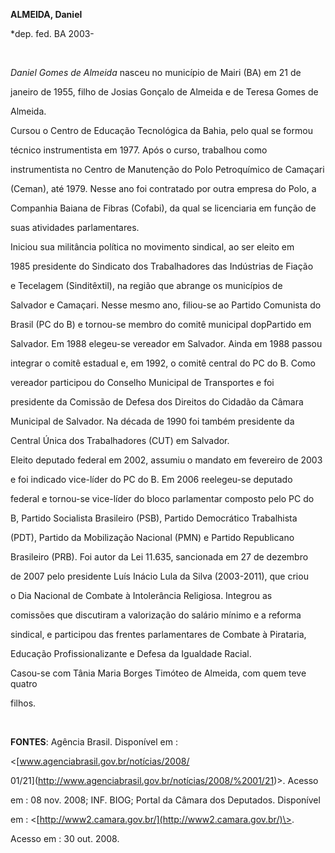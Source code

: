 **ALMEIDA, Daniel**



\*dep. fed. BA 2003-



 



*Daniel Gomes de Almeida* nasceu no município de Mairi (BA) em 21 de

janeiro de 1955, filho de Josias Gonçalo de Almeida e de Teresa Gomes de

Almeida.



Cursou o Centro de Educação Tecnológica da Bahia, pelo qual se formou

técnico instrumentista em 1977. Após o curso, trabalhou como

instrumentista no Centro de Manutenção do Polo Petroquímico de Camaçari

(Ceman), até 1979. Nesse ano foi contratado por outra empresa do Polo, a

Companhia Baiana de Fibras (Cofabi), da qual se licenciaria em função de

suas atividades parlamentares.



Iniciou sua militância política no movimento sindical, ao ser eleito em

1985 presidente do Sindicato dos Trabalhadores das Indústrias de Fiação

e Tecelagem (Sinditêxtil), na região que abrange os municípios de

Salvador e Camaçari. Nesse mesmo ano, filiou-se ao Partido Comunista do

Brasil (PC do B) e tornou-se membro do comitê municipal dopPartido em

Salvador. Em 1988 elegeu-se vereador em Salvador. Ainda em 1988 passou

integrar o comitê estadual e, em 1992, o comitê central do PC do B. Como

vereador participou do Conselho Municipal de Transportes e foi

presidente da Comissão de Defesa dos Direitos do Cidadão da Câmara

Municipal de Salvador. Na década de 1990 foi também presidente da

Central Única dos Trabalhadores (CUT) em Salvador.



Eleito deputado federal em 2002, assumiu o mandato em fevereiro de 2003

e foi indicado vice-líder do PC do B. Em 2006 reelegeu-se deputado

federal e tornou-se vice-líder do bloco parlamentar composto pelo PC do

B, Partido Socialista Brasileiro (PSB), Partido Democrático Trabalhista

(PDT), Partido da Mobilização Nacional (PMN) e Partido Republicano

Brasileiro (PRB). Foi autor da Lei 11.635, sancionada em 27 de dezembro

de 2007 pelo presidente Luís Inácio Lula da Silva (2003-2011), que criou

o Dia Nacional de Combate à Intolerância Religiosa. Integrou as

comissões que discutiram a valorização do salário mínimo e a reforma

sindical, e participou das frentes parlamentares de Combate à Pirataria,

Educação Profissionalizante e Defesa da Igualdade Racial.



Casou-se com Tânia Maria Borges Timóteo de Almeida, com quem teve quatro

filhos.



 



**FONTES**: Agência Brasil. Disponível em :

\<[www.agenciabrasil.gov.br/notícias/2008/

01/21](http://www.agenciabrasil.gov.br/notícias/2008/%2001/21)\>. Acesso

em : 08 nov. 2008; INF. BIOG; Portal da Câmara dos Deputados. Disponível

em : \<[http://www2.camara.gov.br/](http://www2.camara.gov.br/)\>.

Acesso em : 30 out. 2008.



 



 



 

